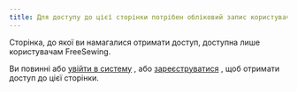```yaml
---
title: Для доступу до цієї сторінки потрібен обліковий запис користувача FreeSewing
---
```


Сторінка, до якої ви намагалися отримати доступ, доступна лише користувачам FreeSewing.

Ви повинні або [увійти в систему](/login/) , або [зареєструватися](/signup/) , щоб отримати доступ до цієї сторінки.
